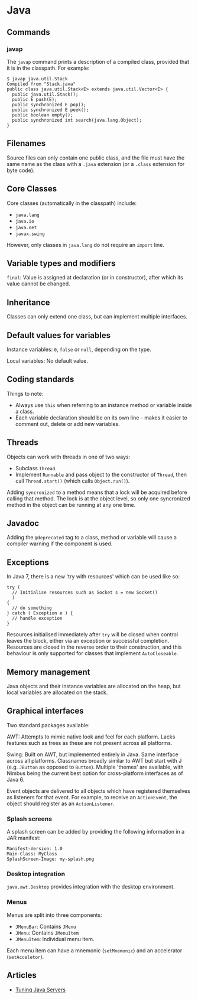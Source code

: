 # Java

## Commands

### javap

The `javap` command prints a description of a compiled class, provided that it is in the classpath. For example:

```
$ javap java.util.Stack
Compiled from "Stack.java"
public class java.util.Stack<E> extends java.util.Vector<E> {
  public java.util.Stack();
  public E push(E);
  public synchronized E pop();
  public synchronized E peek();
  public boolean empty();
  public synchronized int search(java.lang.Object);
}
```

## Filenames

Source files can only contain one public class, and the file must have the same name as the class with a `.java` extension (or a `.class` extension for byte code).

## Core Classes

Core classes (automatically in the classpath) include:

 * `java.lang`
 * `java.io`
 * `java.net`
 * `javax.swing`

However, only classes in `java.lang` do not require an `import` line.

## Variable types and modifiers

`final`: Value is assigned at declaration (or in constructor), after which its value cannot be changed.

## Inheritance

Classes can only extend one class, but can implement multiple interfaces.

## Default values for variables

Instance variables: `0`, `false` or `null`, depending on the type.

Local variables: No default value.

## Coding standards

Things to note:

 * Always use `this` when referring to an instance method or variable inside a class.
 * Each variable declaration should be on its own line - makes it easier to comment out, delete or add new variables.

## Threads

Objects can work with threads in one of two ways:

 * Subclass `Thread`.
 * Implement `Runnable` and pass object to the constructor of `Thread`, then call `Thread.start()` (which calls `Object.run()`).

Adding `syncronized` to a method means that a lock will be acquired before calling that method. The lock is at the object level, so only one syncronized method in the object can be running at any one time.

## Javadoc

Adding the `@deprecated` tag to a class, method or variable will cause a compiler warning if the component is used.

## Exceptions

In Java 7, there is a new 'try with resources' which can be used like so:

```
try (
  // Initialise resources such as Socket s = new Socket()
  )
{
  // do something
} catch ( Exception e ) {
  // handle exception
}
```

Resources initialised immediately after `try` will be closed when control leaves the block, either via an exception or successful completion. Resources are closed in the reverse order to their construction, and this behaviour is only supported for classes that implement `AutoCloseable`.

## Memory management

Java objects and their instance variables are allocated on the heap, but local variables are allocated on the stack.

## Graphical interfaces

Two standard packages available:

AWT: Attempts to mimic native look and feel for each platform. Lacks features such as trees as these are not present across all platforms.

Swing: Built on AWT, but implemented entirely in Java. Same interface across all platforms. Classnames broadly similar to AWT but start with J (e.g. `JButton` as opposed to `Button`). Multiple 'themes' are available, with Nimbus being the current best option for cross-platform interfaces as of Java 6.

Event objects are delivered to all objects which have registered themselves as listeners for that event. For example, to receive an `ActionEvent`, the object should register as an `ActionListener`.

### Splash screens

A splash screen can be added by providing the following information in a JAR manifest:

```
Manifest-Version: 1.0
Main-Class: MyClass
SplashScreen-Image: my-splash.png
```

### Desktop integration

`java.awt.Desktop` provides integration with the desktop environment.

### Menus

Menus are split into three components:

 * `JMenuBar`: Contains `JMenu`
 * `JMenu`: Contains `JMenuItem`
 * `JMenuItem`: Individual menu item.

Each menu item can have a mnemonic (`setMnemonic`) and an accelerator (`setAcceletor`).


## Articles

 * [Tuning Java Servers](http://www.infoq.com/articles/Tuning-Java-Servers)
